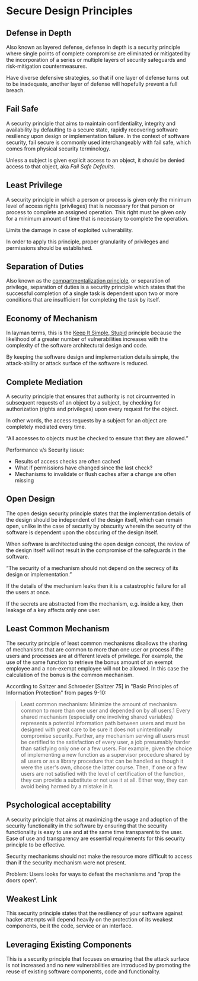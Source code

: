 # Secure Design Principles

## Defense in Depth
Also known as layered defense, defense in depth is a security principle where single points of complete compromise are eliminated or mitigated by the incorporation of a series or multiple layers of security safeguards and risk-mitigation countermeasures.

Have diverse defensive strategies, so that if one layer of defense turns out to be inadequate, another layer of defense will hopefully prevent a full breach.

## Fail Safe
A security principle that aims to maintain confidentiality, integrity and availability by defaulting to a secure state, rapidly recovering software resiliency upon design or implementation failure. In the context of software security, fail secure is commonly used interchangeably with fail safe, which comes from physical security terminology.

Unless a subject is given explicit access to an object, it should be denied access to that object, aka *Fail Safe Defaults*.

## Least Privilege
A security principle in which a person or process is given only the minimum level of access rights (privileges) that is necessary for that person or process to complete an assigned operation. This right must be given only for a minimum amount of time that is necessary to complete the operation.

Limits the damage in case of exploited vulnerability.

In order to apply this principle, proper granularity of privileges and permissions should be established.

## Separation of Duties
Also known as the [compartmentalization principle][1], or separation of privilege, separation of duties is a security principle which states that the successful completion of a single task is dependent upon two or more conditions that are insufficient for completing the task by itself.

## Economy of Mechanism
In layman terms, this is the [Keep It Simple, Stupid][2] principle because the likelihood of a greater number of vulnerabilities increases with the complexity of the software architectural design and code.

By keeping the software design and implementation details simple, the attack-ability or attack surface of the software is reduced.

## Complete Mediation
A security principle that ensures that authority is not circumvented in subsequent requests of an object by a subject, by checking for authorization (rights and privileges) upon every request for the object.

In other words, the access requests by a subject for an object are completely mediated every time.

“All accesses to objects must be checked to ensure that they are allowed.”

Performance v/s Security issue:
- Results of access checks are often cached
- What if permissions have changed since the last check?
- Mechanisms to invalidate or flush caches after a change are often missing

## Open Design
The open design security principle states that the implementation details of the design should be independent of the design itself, which can remain open, unlike in the case of security by obscurity wherein the security of the software is dependent upon the obscuring of the design itself.

When software is architected using the open design concept, the review of the design itself will not result in the compromise of the safeguards in the software.

“The security of a mechanism should not depend on the secrecy of its design or implementation.”

If the details of the mechanism leaks then it is a catastrophic failure for all the users at once.

If the secrets are abstracted from the mechanism, e.g. inside a key, then leakage of a key affects only one user.

## Least Common Mechanism
The security principle of least common mechanisms disallows the sharing of mechanisms that are common to more than one user or process if the users and processes are at different levels of privilege. For example, the use of the same function to retrieve the bonus amount of an exempt employee and a non-exempt employee will not be allowed. In this case the calculation of the bonus is the common mechanism.

According to Saltzer and Schroeder [Saltzer 75] in "Basic Principles of Information Protection" from pages 9-10:

> Least common mechanism: Minimize the amount of mechanism common to more than one user and depended on by all users.1 Every shared mechanism (especially one involving shared
> variables) represents a potential information path between users and must be designed with great care to be sure it does not unintentionally compromise security. Further, any
> mechanism serving all users must be certified to the satisfaction of every user, a job presumably harder than satisfying only one or a few users. For example, given the choice
> of implementing a new function as a supervisor procedure shared by all users or as a library procedure that can be handled as though it were the user's own, choose the latter
> course. Then, if one or a few users are not satisfied with the level of certification of the function, they can provide a substitute or not use it at all. Either way, they can
> avoid being harmed by a mistake in it.

## Psychological acceptability
A security principle that aims at maximizing the usage and adoption of the security functionality in the software by ensuring that the security functionality is easy to use and at the same time transparent to the user. Ease of use and transparency are essential requirements for this security principle to be effective.

Security mechanisms should not make the resource more difficult to access than if the security mechanism were not present.

Problem: Users looks for ways to defeat the mechanisms and “prop the doors open”.

## Weakest Link
This security principle states that the resiliency of your software against hacker attempts will depend heavily on the protection of its weakest components, be it the code, service or an interface.

## Leveraging Existing Components
This is a security principle that focuses on ensuring that the attack surface is not increased and no new vulnerabilities are introduced by promoting the reuse of existing software components, code and functionality.


[1]: https://en.wikipedia.org/wiki/Compartmentalization_%28information_security%29
[2]: https://en.wikipedia.org/wiki/KISS_principle

